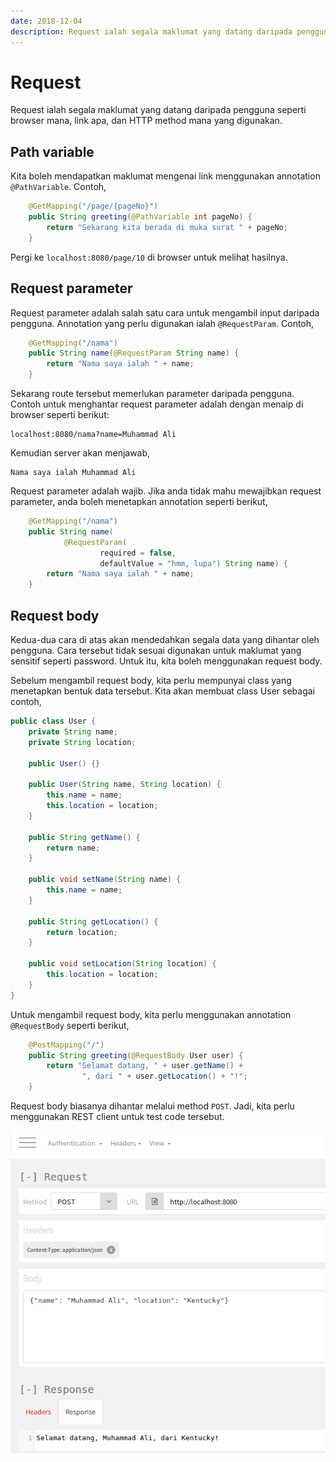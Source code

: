 ```yaml
---
date: 2018-12-04
description: Request ialah segala maklumat yang datang daripada pengguna seperti browser mana, link apa, dan HTTP method mana yang digunakan.
---
```


# Request

Request ialah segala maklumat yang datang daripada pengguna seperti browser
mana, link apa, dan HTTP method mana yang digunakan.

## Path variable

Kita boleh mendapatkan maklumat mengenai link menggunakan annotation
`@PathVariable`. Contoh,

```java
    @GetMapping("/page/{pageNo}")
    public String greeting(@PathVariable int pageNo) {
        return "Sekarang kita berada di muka surat " + pageNo;
    }
```

Pergi ke `localhost:8080/page/10` di browser untuk melihat hasilnya.

## Request parameter

Request parameter adalah salah satu cara untuk mengambil input daripada
pengguna. Annotation yang perlu digunakan ialah `@RequestParam`. Contoh,

```java
    @GetMapping("/nama")
    public String name(@RequestParam String name) {
        return "Nama saya ialah " + name;
    }
```

Sekarang route tersebut memerlukan parameter daripada pengguna. Contoh untuk
menghantar request parameter adalah dengan menaip di browser seperti berikut:

```
localhost:8080/nama?name=Muhammad Ali
```

Kemudian server akan menjawab,

```
Nama saya ialah Muhammad Ali
```

Request parameter adalah wajib. Jika anda tidak mahu mewajibkan request
parameter, anda boleh menetapkan annotation seperti berikut,

```java
    @GetMapping("/nama")
    public String name(
            @RequestParam(
                    required = false,
                    defaultValue = "hmm, lupa") String name) {
        return "Nama saya ialah " + name;
    }
```

## Request body

Kedua-dua cara di atas akan mendedahkan segala data yang dihantar oleh pengguna.
Cara tersebut tidak sesuai digunakan untuk maklumat yang sensitif seperti
password. Untuk itu, kita boleh menggunakan request body.

Sebelum mengambil request body, kita perlu mempunyai class yang menetapkan
bentuk data tersebut. Kita akan membuat class User sebagai contoh,

```java
public class User {
    private String name;
    private String location;

    public User() {}

    public User(String name, String location) {
        this.name = name;
        this.location = location;
    }

    public String getName() {
        return name;
    }

    public void setName(String name) {
        this.name = name;
    }

    public String getLocation() {
        return location;
    }

    public void setLocation(String location) {
        this.location = location;
    }
}
```

Untuk mengambil request body, kita perlu menggunakan annotation `@RequestBody`
seperti berikut,

```java
    @PostMapping("/")
    public String greeting(@RequestBody User user) {
        return "Selamat datang, " + user.getName() +
                ", dari " + user.getLocation() + "!";
    }
```

Request body biasanya dihantar melalui method `POST`. Jadi, kita perlu
menggunakan REST client untuk test code tersebut.

![Gambar menghantar request body](img/request_body.png)
